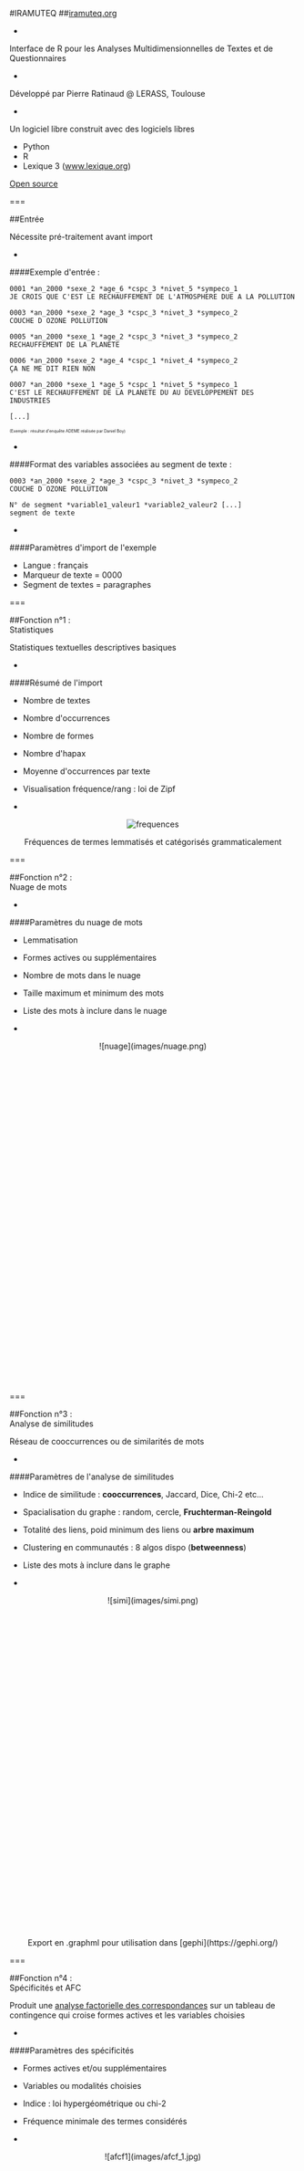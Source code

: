 #IRAMUTEQ
##[iramuteq.org](http://iramuteq.org/)

-

Interface de R pour les Analyses Multidimensionnelles de Textes
et de Questionnaires

-

Développé par Pierre Ratinaud @ LERASS, Toulouse

-

Un logiciel libre construit avec des logiciels libres

- Python
- R
- Lexique 3 (www.lexique.org)

[Open source](http://www.iramuteq.org/git/iramuteq)

===

##Entrée

Nécessite pré-traitement avant import

-

####Exemple d'entrée :

~~~~
0001 *an_2000 *sexe_2 *age_6 *cspc_3 *nivet_5 *sympeco_1
JE CROIS QUE C'EST LE RECHAUFFEMENT DE L'ATMOSPHERE DUE A LA POLLUTION 

0003 *an_2000 *sexe_2 *age_3 *cspc_3 *nivet_3 *sympeco_2
COUCHE D OZONE POLLUTION 

0005 *an_2000 *sexe_1 *age_2 *cspc_3 *nivet_3 *sympeco_2
RECHAUFFEMENT DE LA PLANETE 

0006 *an_2000 *sexe_2 *age_4 *cspc_1 *nivet_4 *sympeco_2
ÇA NE ME DIT RIEN NON 

0007 *an_2000 *sexe_1 *age_5 *cspc_1 *nivet_5 *sympeco_1
C'EST LE RECHAUFFEMENT DE LA PLANETE DU AU DEVELOPPEMENT DES INDUSTRIES 

[...]
~~~~

<span style="font-size:0.5em;">(Exemple : résultat d'enquête ADEME réalisée par Daniel Boy)</span>

-

####Format des variables associées au segment de texte :

~~~~
0003 *an_2000 *sexe_2 *age_3 *cspc_3 *nivet_3 *sympeco_2
COUCHE D OZONE POLLUTION 

N° de segment *variable1_valeur1 *variable2_valeur2 [...]
segment de texte
~~~~

-

####Paramètres d'import de l'exemple

- Langue : français
- Marqueur de texte = 0000
- Segment de textes = paragraphes

===

##Fonction n°1 : <br> Statistiques

Statistiques textuelles descriptives basiques

-

####Résumé de l'import

- Nombre de textes
- Nombre d'occurrences
- Nombre de formes
- Nombre d'hapax
- Moyenne d'occurrences par texte
- Visualisation fréquence/rang : loi de Zipf

-

<div style="text-align: center">

![frequences](images/frequences.jpg)

</div>

<div style="text-align: center">Fréquences de termes lemmatisés et catégorisés grammaticalement</div>

===

##Fonction n°2 : <br> Nuage de mots

-

####Paramètres du nuage de mots

- Lemmatisation
- Formes actives ou supplémentaires
- Nombre de mots dans le nuage
- Taille maximum et minimum des mots
- Liste des mots à inclure dans le nuage

-

<div style="text-align: center; height: 600px">![nuage](images/nuage.png)</div>

===

##Fonction n°3 : <br> Analyse de similitudes

Réseau de cooccurrences ou de similarités de mots

-

####Paramètres de l'analyse de similitudes

- Indice de similitude : __cooccurrences__, Jaccard, Dice, Chi-2 etc...
- Spacialisation du graphe : random, cercle, __Fruchterman-Reingold__
- Totalité des liens, poid minimum des liens ou __arbre maximum__
- Clustering en communautés : 8 algos dispo (__betweenness__)
- Liste des mots à inclure dans le graphe

-

<div style="text-align: center; height: 600px">![simi](images/simi.png)</div>

<div style="text-align: center">Export en .graphml pour utilisation dans [gephi](https://gephi.org/)</div>

===

##Fonction n°4 : <br> Spécificités et AFC

Produit une [analyse factorielle des correspondances](https://fr.wikipedia.org/wiki/Analyse_factorielle_des_correspondances) sur un tableau de contingence qui croise formes actives et les variables choisies

-

####Paramètres des spécificités

- Formes actives et/ou supplémentaires
- Variables ou modalités choisies
- Indice : loi hypergéométrique ou chi-2
- Fréquence minimale des termes considérés

-

<div style="text-align: center; height: 600px">![afcf1](images/afcf_1.jpg)</div>

-

<div style="text-align: center; height: 600px">![afcf2](images/afcf_2.jpg)</div>

===

##Fonction n°5 : <br> Clustering

Cette analyse propose une classification hiérarchique descendante selon la méthode décrite par Reinert

-

####Paramètres de la classification
- Trois modalités : double sur RST (méthode héritée d'Alceste), simple sur segments ou sur texte
- Nombre de classes terminales
- Nombre de formes (mots) considérées dans le corpus
- __*MODE PATATE*__ (optimisation pour gros corpus)

-

<div style="text-align: center; height: 600px">![dendrogramme](images/dendrogramme.jpg)</div>

-

<div style="text-align: center; height: 600px">![philogramme](images/philogramme.jpg)</div>

-

<div style="text-align: center; height: 600px">![afcf3](images/afcf_3.jpg)</div>

===

##Sorties

Iramuteq met à disposition de nombreuses sorties en format .csv dans le dossier local correspondant au corpus courant

===

##Autres outils d'analyses textuelles

- [TXM](http://textometrie.ens-lyon.fr/) : agrège beaucoup des fonctions d'analyse et de statistiques textuelles disponibles ailleurs
- [CorText](https://managerv2.cortext.net/login) : représentation de réseaux de cooccurrences, extraction de concepts saillants
- [Gargantext](http://mines.gargantext.org/) : directement branché sur les API de sites tels que wikipédia ou europresse et factiva
- [Voyant Tools](http://www.voyant-tools.org/) : facile et rapide à prendre en main

===

##Merci

Un groupe MATE-SHS s'est formé lors de l'ANF de Fréjus autour des données textuelles - contact : diego.antolinosbasso@sciencespo.fr